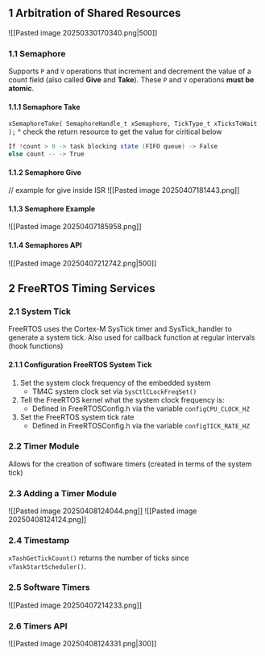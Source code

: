 
## 1 Arbitration of Shared Resources
![[Pasted image 20250330170340.png|500]]

### 1.1 Semaphore
Supports `P` and `V` operations that increment and decrement the value of a count field (also called **Give** and **Take**). These `P` and `V` operations **must be atomic**.

#### 1.1.1 Semaphore Take
`xSemaphoreTake( SemaphoreHandle_t xSemaphore, TickType_t xTicksToWait );`
^ check the return resource to get the value for ciritical below
```C#
If !count > 0 -> task blocking state (FIFO queue) -> False
else count -- -> True
```


#### 1.1.2 Semaphore Give
// example for give inside ISR
![[Pasted image 20250407181443.png]]


#### 1.1.3 Semaphore Example
![[Pasted image 20250407185958.png]]

#### 1.1.4 Semaphores API
![[Pasted image 20250407212742.png|500]]

## 2 FreeRTOS Timing Services

### 2.1 System Tick
FreeRTOS uses the Cortex-M SysTick timer and SysTick_handler to generate a system tick. 
Also used for callback function at regular intervals (hook functions)

#### 2.1.1 Configuration FreeRTOS System Tick
1. Set the system clock frequency of the embedded system
	- TM4C system clock set via `SysCtlCLockFreqSet()`
2. Tell the FreeRTOS kernel what the system clock frequency is:
	- Defined in FreeRTOSConfig.h via the variable `configCPU_CLOCK_HZ`
3. Set the FreeRTOS system tick rate
	- Defined in FreeRTOSConfig.h via the variable `configTICK_RATE_HZ`

### 2.2 Timer Module
Allows for the creation of software timers (created in terms of the system tick)

### 2.3 Adding a Timer Module
![[Pasted image 20250408124044.png]]
![[Pasted image 20250408124124.png]]

### 2.4 Timestamp
`xTashGetTickCount()` returns the number of ticks since `vTaskStartScheduler()`.

### 2.5 Software Timers
![[Pasted image 20250407214233.png]]


### 2.6 Timers API
![[Pasted image 20250408124331.png|300]]
